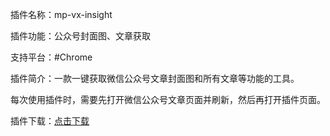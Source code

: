 插件名称：mp-vx-insight

插件功能：公众号封面图、文章获取

支持平台：#Chrome

插件简介：一款一键获取微信公众号文章封面图和所有文章等功能的工具。

每次使用插件时，需要先打开微信公众号文章页面并刷新，然后再打开插件页面。

插件下载：[点击下载](https://github.com/pudongping/mp-vx-insight)